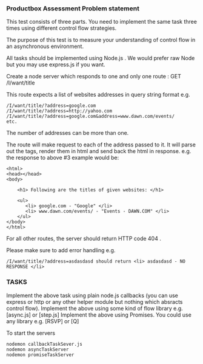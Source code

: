 ### Productbox Assessment Problem statement
This test consists of three parts. You need to implement the same task three times using different control flow strategies.

The purpose of this test is to measure your understanding of control flow in an asynchronous environment.

All tasks should be implemented using Node.js . We would prefer raw Node but you may use express.js if you want.


Create a node server which responds to one and only one route : GET /I/want/title

This route expects a list of websites addresses in query string format e.g.
```
/I/want/title/?address=google.com
/I/want/title/?address=http://yahoo.com
/I/want/title/?address=google.com&address=www.dawn.com/events/
etc.
```

The number of addresses can be more than one.

The route will make request to each of the address passed to it. It will parse out the <title></title> tags, render them in html and send back the html in response. e.g. the response to above #3 example would be:

```
<html>
<head></head>
<body>

    <h1> Following are the titles of given websites: </h1>

    <ul>
       <li> google.com - "Google" </li>
       <li> www.dawn.com/events/ - "Events - DAWN.COM" </li>
    </ul>
</body>
</html>
```

For all other routes, the server should return HTTP code 404 .

Please make sure to add error handling e.g.

```
/I/want/title/?address=asdasdasd should return <li> asdasdasd - NO RESPONSE </li>
```

### TASKS
Implement the above task using plain node.js callbacks (you can use express or http or any other helper module but nothing which absracts control flow).
Implement the above using some kind of flow library e.g. [async.js] or [step.js]
Implement the above using Promises. You could use any library e.g. [RSVP] or [Q]

To start the servers
```
nodemon callbackTaskSever.js
nodemon asyncTaskServer
nodemon promiseTaskServer
